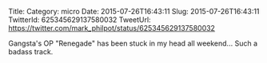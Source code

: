 Title: 
Category: micro
Date: 2015-07-26T16:43:11
Slug: 2015-07-26T16:43:11
TwitterId: 625345629137580032
TweetUrl: https://twitter.com/mark_philpot/status/625345629137580032

Gangsta's OP "Renegade" has been stuck in my head all weekend... Such a badass track.
